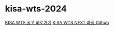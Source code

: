 # kisa-wts-2024

[KISA WTS 공고 바로가기](https://www.kisa.kr/401/form?postSeq=3314&lang_type=KO&page=1)
[KISA WTS NEXT 과정 Github](https://github.com/grotesq/wtc-2024-next-js)
